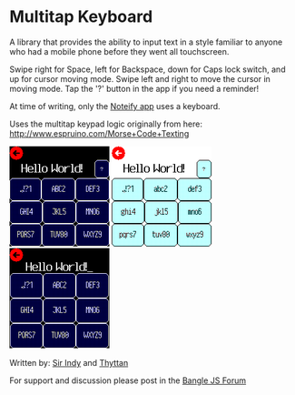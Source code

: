 # Multitap Keyboard

A library that provides the ability to input text in a style familiar to anyone who had a mobile phone before they went all touchscreen.

Swipe right for Space, left for Backspace, down for Caps lock switch, and up for cursor moving mode. Swipe left and right to move the cursor in moving mode. Tap the '?' button in the app if you need a reminder!

At time of writing, only the [Noteify app](http://microco.sm/out/Ffe9i) uses a keyboard.

Uses the multitap keypad logic originally from here: http://www.espruino.com/Morse+Code+Texting

![](screenshot_1.png)
![](screenshot_2.png)
![](screenshot_3.png)

Written by: [Sir Indy](https://github.com/sir-indy) and [Thyttan](https://github.com/thyttan)

For support and discussion please post in the [Bangle JS Forum](http://forum.espruino.com/microcosms/1424/)
